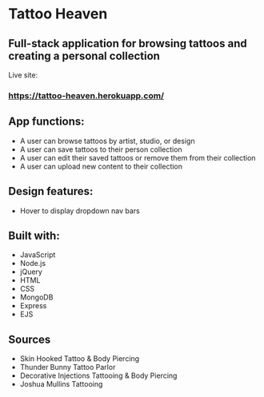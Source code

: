 # Tattoo Heaven
## Full-stack application for browsing tattoos and creating a personal collection
Live site: 
### https://tattoo-heaven.herokuapp.com/

## App functions:
* A user can browse tattoos by artist, studio, or design
* A user can save tattoos to their person collection
* A user can edit their saved tattoos or remove them from their collection
* A user can upload new content to their collection

## Design features:
* Hover to display dropdown nav bars

## Built with:
* JavaScript
* Node.js
* jQuery
* HTML
* CSS
* MongoDB
* Express
* EJS

## Sources
* Skin Hooked Tattoo & Body Piercing
* Thunder Bunny Tattoo Parlor
* Decorative Injections Tattooing & Body Piercing
* Joshua Mullins Tattooing
